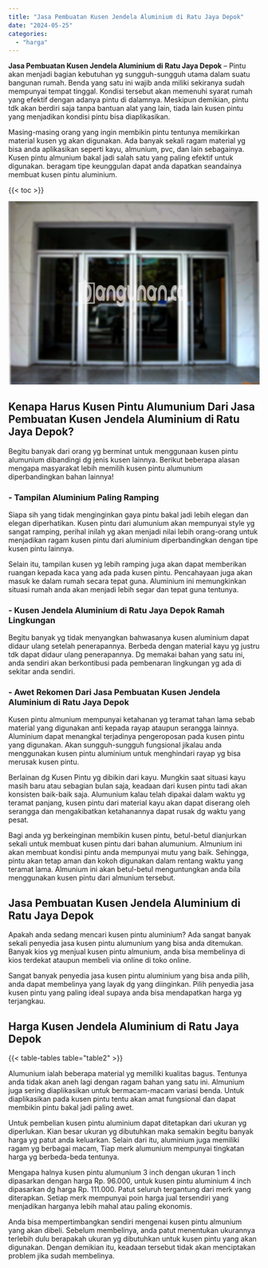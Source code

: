 ```yaml
---
title: "Jasa Pembuatan Kusen Jendela Aluminium di Ratu Jaya Depok"
date: "2024-05-25"
categories: 
  - "harga"
---
```


**Jasa Pembuatan Kusen Jendela Aluminium di Ratu Jaya Depok** – Pintu akan menjadi bagian kebutuhan yg sungguh-sungguh utama dalam suatu bangunan rumah. Benda yang satu ini wajib anda miliki sekiranya sudah mempunyai tempat tinggal. Kondisi tersebut akan memenuhi syarat rumah yang efektif dengan adanya pintu di dalamnya. Meskipun demikian, pintu tdk akan berdiri saja tanpa bantuan alat yang lain, tiada lain kusen pintu yang menjadikan kondisi pintu bisa diaplikasikan.

Masing-masing orang yang ingin membikin pintu tentunya memikirkan material kusen yg akan digunakan. Ada banyak sekali ragam material yg bisa anda aplikasikan seperti kayu, almunium, pvc, dan lain sebagainya. Kusen pintu almunium bakal jadi salah satu yang paling efektif untuk digunakan. beragam tipe keunggulan dapat anda dapatkan seandainya membuat kusen pintu aluminium.

{{< toc >}}

![Jasa Pembuatan Kusen Jendela Aluminium di Ratu Jaya Depok](/images/harga-kusen-jendela-alumunium-13.png)

## Kenapa Harus Kusen Pintu Alumunium Dari Jasa Pembuatan Kusen Jendela Aluminium di Ratu Jaya Depok?

Begitu banyak dari orang yg berminat untuk menggunaan kusen pintu alumunium dibandingi dg jenis kusen lainnya. Berikut beberapa alasan mengapa masyarakat lebih memilih kusen pintu alumunium diperbandingkan bahan lainnya!

### \- Tampilan Aluminium Paling Ramping

Siapa sih yang tidak menginginkan gaya pintu bakal jadi lebih elegan dan elegan diperhatikan. Kusen pintu dari alumunium akan mempunyai style yg sangat ramping, perihal inilah yg akan menjadi nilai lebih orang-orang untuk menjadikan ragam kusen pintu dari aluminium diperbandingkan dengan tipe kusen pintu lainnya.

Selain itu, tampilan kusen yg lebih ramping juga akan dapat memberikan ruangan kepada kaca yang ada pada kusen pintu. Pencahayaan juga akan masuk ke dalam rumah secara tepat guna. Aluminium ini memungkinkan situasi rumah anda akan menjadi lebih segar dan tepat guna tentunya.

### \- Kusen Jendela Aluminium di Ratu Jaya Depok Ramah Lingkungan

Begitu banyak yg tidak menyangkan bahwasanya kusen aluminium dapat didaur ulang setelah penerapannya. Berbeda dengan material kayu yg justru tdk dapat didaur ulang penerapannya. Dg memakai bahan yang satu ini, anda sendiri akan berkontibusi pada pembenaran lingkungan yg ada di sekitar anda sendiri.

### \- Awet Rekomen Dari Jasa Pembuatan Kusen Jendela Aluminium di Ratu Jaya Depok

Kusen pintu almunium mempunyai ketahanan yg teramat tahan lama sebab material yang digunakan anti kepada rayap ataupun serangga lainnya. Aluminium dapat menangkal terjadinya pengeroposan pada kusen pintu yang digunakan. Akan sungguh-sungguh fungsional jikalau anda menggunakan kusen pintu aluminium untuk menghindari rayap yg bisa merusak kusen pintu.

Berlainan dg Kusen Pintu yg dibikin dari kayu. Mungkin saat situasi kayu masih baru atau sebagian bulan saja, keadaan dari kusen pintu tadi akan konsisten baik-baik saja. Alumunium kalau telah dipakai dalam waktu yg teramat panjang, kusen pintu dari material kayu akan dapat diserang oleh serangga dan mengakibatkan ketahanannya dapat rusak dg waktu yang pesat.

Bagi anda yg berkeinginan membikin kusen pintu, betul-betul dianjurkan sekali untuk membuat kusen pintu dari bahan alumunium. Almunium ini akan membuat kondisi pintu anda mempunyai mutu yang baik. Sehingga, pintu akan tetap aman dan kokoh digunakan dalam rentang waktu yang teramat lama. Almunium ini akan betul-betul menguntungkan anda bila menggunakan kusen pintu dari almunium tersebut.

## Jasa Pembuatan Kusen Jendela Aluminium di Ratu Jaya Depok

Apakah anda sedang mencari kusen pintu aluminium? Ada sangat banyak sekali penyedia jasa kusen pintu alumunium yang bisa anda ditemukan. Banyak kios yg menjual kusen pintu almunium, anda bisa membelinya di kios terdekat ataupun membeli via online di toko online.

Sangat banyak penyedia jasa kusen pintu aluminium yang bisa anda pilih, anda dapat membelinya yang layak dg yang diinginkan. Pilih penyedia jasa kusen pintu yang paling ideal supaya anda bisa mendapatkan harga yg terjangkau.

## Harga Kusen Jendela Aluminium di Ratu Jaya Depok

{{< table-tables table="table2" >}}

Alumunium ialah beberapa material yg memiliki kualitas bagus. Tentunya anda tidak akan aneh lagi dengan ragam bahan yang satu ini. Almunium juga sering diaplikasikan untuk bermacam-macam variasi benda. Untuk diaplikasikan pada kusen pintu tentu akan amat fungsional dan dapat membikin pintu bakal jadi paling awet.

Untuk pembelian kusen pintu aluminium dapat ditetapkan dari ukuran yg diperlukan. Kian besar ukuran yg dibutuhkan maka semakin begitu banyak harga yg patut anda keluarkan. Selain dari itu, aluminium juga memiliki ragam yg berbagai macam, Tiap merk alumunium mempunyai tingkatan harga yg berbeda-beda tentunya.

Mengapa halnya kusen pintu alumunium 3 inch dengan ukuran 1 inch dipasarkan dengan harga Rp. 96.000, untuk kusen pintu aluminium 4 inch dipasarkan dg harga Rp. 111.000. Patut seluruh tergantung dari merk yang diterapkan. Setiap merk mempunyai poin harga jual tersendiri yang menjadikan harganya lebih mahal atau paling ekonomis.

Anda bisa mempertimbangkan sendiri mengenai kusen pintu almunium yang akan dibeli. Sebelum membelinya, anda patut menentukan ukurannya terlebih dulu berapakah ukuran yg dibutuhkan untuk kusen pintu yang akan digunakan. Dengan demikian itu, keadaan tersebut tidak akan menciptakan problem jika sudah membelinya.
